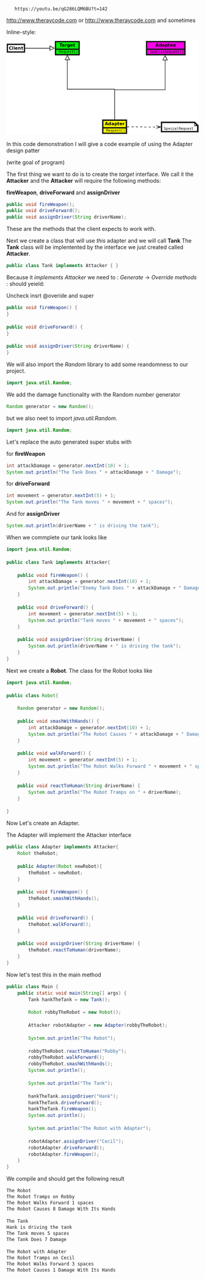 ```url
   https://youtu.be/qG286LQM6BU?t=142
```
http://www.theraycode.com or <http://www.theraycode.com> and sometimes 

Inline-style: 

[![vimeo](https://github.com/RayAndrade/TheRayCode/blob/main/UMLs/Adapter141.png)](https://vimeo.com/735684583)

In this code demonstration I will give a code example of using the Adapter design patter

(write goal of program)

The first thing we want to do is to create the *target* interface. 
We call it the **Attacker** and the **Attacker** will require the following methods:

**fireWeapon**, **driveForward** and **assignDriver**

```java
public void fireWeapon();
public void driveForward();
public void assignDriver(String driverName);
```
These are the methods that the client expects to work with.

Next we create a class that will use *this* adapter and we will call **Tank**
The **Tank**  class will be implentented by the interface we just created called **Attacker**. 

```java
public class Tank implements Attacker { }
```

Because it *implements Attacker* we need to : 
*Generate* -> *Override* *methods* : should yeield:

Uncheck insrt @overide and super

```java
public void fireWeapon() {
}

public void driveForward() {
}

public void assignDriver(String driverName) {
}
```

We will also import the *Random* library to add some reandomness to our project.

```java
import java.util.Random;
```
We add the damage functionality with the Random number generator
```java
Random generator = new Random();
```
 but we also neet to import *java.util.Random*.
```java
import java.util.Random;
```

Let's replace the auto generated super stubs with


for **fireWeapon**
```java
int attackDamage = generator.nextInt(10) + 1;
System.out.println("The Tank Does " + attackDamage + " Damage");
```

for **driveForward**

```java
int movement = generator.nextInt(5) + 1;
System.out.println("The Tank moves " + movement + " spaces");
```

And for **assignDriver**
```java
System.out.println(driverName + " is driving the tank");
```

When we commplete our tank looks like


```java
import java.util.Random;

public class Tank implements Attacker{

    public void fireWeapon() {
        int attackDamage = generator.nextInt(10) + 1;
        System.out.println("Enemy Tank Does " + attackDamage + " Damage");
    }

    public void driveForward() {
        int movement = generator.nextInt(5) + 1;
        System.out.println("Tank moves " + movement + " spaces");
    }

    public void assignDriver(String driverName) {
        System.out.println(driverName + " is driving the tank");
    }
}
```

Next we create a **Robot**.
The class for the Robot looks like

```java
import java.util.Random;

public class Robot{

    Random generator = new Random();

    public void smashWithHands() {
        int attackDamage = generator.nextInt(10) + 1;
        System.out.println("The Robot Causes " + attackDamage + " Damage With Its Hands");
    }

    public void walkForward() {
        int movement = generator.nextInt(5) + 1;
        System.out.println("The Robot Walks Forward " + movement + " spaces");
    }

    public void reactToHuman(String driverName) {
        System.out.println("The Robot Tramps on " + driverName);
    }
	
}
```
Now Let's create an Adapter.

The Adapter will implement the Attacker interface

```java
public class Adapter implements Attacker{
    Robot theRobot;
	
    public Adapter(Robot newRobot){
        theRobot = newRobot;
    }
	
    public void fireWeapon() {
        theRobot.smashWithHands();
    }

    public void driveForward() {
        theRobot.walkForward();
    }

    public void assignDriver(String driverName) {
        theRobot.reactToHuman(driverName);
    }
}
```

Now let's test this in the main method


```java
public class Main {
    public static void main(String[] args) {
        Tank hankTheTank = new Tank();

        Robot robbyTheRobot = new Robot();

        Attacker robotAdapter = new Adapter(robbyTheRobot);

        System.out.println("The Robot");

        robbyTheRobot.reactToHuman("Robby");
        robbyTheRobot.walkForward();
        robbyTheRobot.smashWithHands();
        System.out.println();

        System.out.println("The Tank");

        hankTheTank.assignDriver("Hank");
        hankTheTank.driveForward();
        hankTheTank.fireWeapon();
        System.out.println();

        System.out.println("The Robot with Adapter");

        robotAdapter.assignDriver("Cecil");
        robotAdapter.driveForward();
        robotAdapter.fireWeapon();
    }
}

```


We compile and should get the following result
```run
The Robot
The Robot Tramps on Robby
The Robot Walks Forward 1 spaces
The Robot Causes 8 Damage With Its Hands

The Tank
Hank is driving the tank
The Tank moves 5 spaces
The Tank Does 7 Damage

The Robot with Adapter
The Robot Tramps on Cecil
The Robot Walks Forward 3 spaces
The Robot Causes 1 Damage With Its Hands
```




